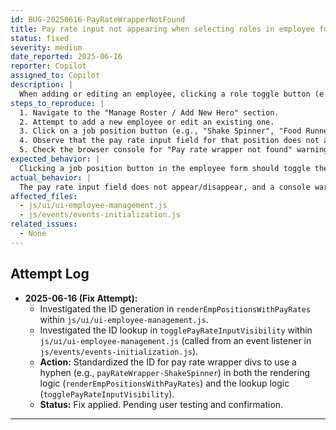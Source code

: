 ```yaml
---
id: BUG-20250616-PayRateWrapperNotFound
title: Pay rate input not appearing when selecting roles in employee form
status: fixed
severity: medium
date_reported: 2025-06-16
reporter: Copilot
assigned_to: Copilot
description: |
  When adding or editing an employee, clicking a role toggle button (e.g., "Shake Spinner") does not make the corresponding pay rate input field visible. The browser console shows a warning "Pay rate wrapper not found for position: [PositionName]". This issue is caused by an inconsistent ID naming convention for the pay rate wrapper div elements. The rendering function used one convention (e.g., `payRateWrapper_ShakeSpinner`) while the event handler attempting to show/hide the wrapper used another (e.g., `payRateWrapper-ShakeSpinner`).
steps_to_reproduce: |
  1. Navigate to the "Manage Roster / Add New Hero" section.
  2. Attempt to add a new employee or edit an existing one.
  3. Click on a job position button (e.g., "Shake Spinner", "Food Runner") to select or deselect the role.
  4. Observe that the pay rate input field for that position does not appear/disappear as expected.
  5. Check the browser console for "Pay rate wrapper not found" warnings.
expected_behavior: |
  Clicking a job position button in the employee form should toggle the visibility of the corresponding pay rate input field for that position.
actual_behavior: |
  The pay rate input field does not appear/disappear, and a console warning indicates the wrapper element cannot be found due to an ID mismatch.
affected_files:
  - js/ui/ui-employee-management.js
  - js/events/events-initialization.js
related_issues:
  - None
---
```


## Attempt Log

- **2025-06-16 (Fix Attempt):**
  - Investigated the ID generation in `renderEmpPositionsWithPayRates` within `js/ui/ui-employee-management.js`.
  - Investigated the ID lookup in `togglePayRateInputVisibility` within `js/ui/ui-employee-management.js` (called from an event listener in `js/events/events-initialization.js`).
  - **Action:** Standardized the ID for pay rate wrapper divs to use a hyphen (e.g., `payRateWrapper-ShakeSpinner`) in both the rendering logic (`renderEmpPositionsWithPayRates`) and the lookup logic (`togglePayRateInputVisibility`).
  - **Status:** Fix applied. Pending user testing and confirmation.
---
